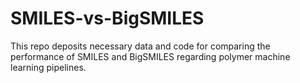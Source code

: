 # SMILES-vs-BigSMILES
This repo deposits necessary data and code for comparing the performance of SMILES and BigSMILES regarding polymer machine learning pipelines.
